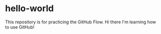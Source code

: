 # hello-world
This repository is for practicing the GitHub Flow.
Hi there I'm learning how to use GitHub!
